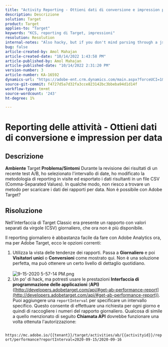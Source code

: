 ```yaml
---
title: "Activity Reporting - Ottieni dati di conversione e impression per data"
description: Descrizione
solution: Target
product: Target
applies-to: "Target"
keywords: "KCS, reporting di Target, impressioni"
resolution: Resolution
internal-notes: "Also hacky, but if you don't mind parsing through a json file for the data, the UI makes a request to get that daily data when you load the trend report above you could grab. If you monitor the network calls it should be one with the file name of performance.at.json."
bug: false
article-created-by: Amol Mahajan
article-created-date: "10/14/2022 1:43:58 PM"
article-published-by: Amol Mahajan
article-published-date: "10/14/2022 2:31:20 PM"
version-number: 3
article-number: KA-16592
dynamics-url: "https://adobe-ent.crm.dynamics.com/main.aspx?forceUCI=1&pagetype=entityrecord&etn=knowledgearticle&id=0c11673f-c64b-ed11-bba2-002248086cae"
source-git-commit: f4727d5a7d32fa3cce823142bc3bbeba94d1d14f
workflow-type: tm+mt
source-wordcount: '243'
ht-degree: 1%

---
```


# Reporting delle attività - Ottieni dati di conversione e impression per data

## Descrizione

<b>Ambiente</b>
Target
<b>Problema/Sintomi</b>
Durante la revisione dei risultati di un recente test A/B, ho selezionato l&#39;intervallo di date, ho modificato la metodologia di reporting in visite ed esportato i dati risultanti in un file CSV (Comma-Separated Values). In qualche modo, non riesco a trovare un metodo per scaricare i dati dei rapporti per data. Non è possibile con Adobe Target?




## Risoluzione


Nell’interfaccia di Target Classic era presente un rapporto con valori separati da virgole (CSV) giornaliero, che ora non è più disponibile.

Il reporting giornaliero è abbastanza facile da fare con Adobe Analytics ora, ma per Adobe Target, ecco le opzioni correnti:

1. Utilizza la vista delle tendenze dei rapporti. Passa a <b>Giornaliero</b> e poi <b>Visitatori unici</b> o <b>Conversioni</b> come mostrato qui. Non è una soluzione perfetta, ma può ottenere un certo livello di dettaglio quotidiano.<br>\
   ![9-15-2020 5-57-14 PM.png](https://experienceleaguecommunities.adobe.com/t5/image/serverpage/image-id/26856iB79D1F7E2EB217FD/image-size/medium?v=1.0&amp;amp;px=400)
2. Un po&#39; di hack, ma potresti usare le prestazioni <b>Interfaccia di programmazione delle applicazioni</b> (<b>API)</b> ([http://developers.adobetarget.com/api/#get-ab-performance-report](http://developers.adobetarget.com/api/#get-ab-performance-report)). Puoi aggiungere una `reportInterval` per specificare un intervallo specifico. Questo consente di effettuare una richiesta per ogni giorno e quindi di raccogliere i numeri del rapporto giornaliero. Qualcosa di simile a quello menzionato di seguito <b>Chiamata API</b> dovrebbe funzionare una volta ottenuta l&#39;autorizzazione:


`      https://mc.adobe.io/{{tenant}}/target/activities/ab/{{activityid}}/report/performance?reportInterval=2020-09-15/2020-09-16`


